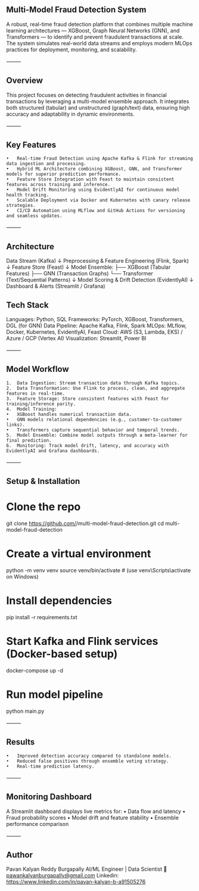 
## Multi-Model Fraud Detection System

A robust, real-time fraud detection platform that combines multiple machine learning architectures — XGBoost, Graph Neural Networks (GNN), and Transformers — to identify and prevent fraudulent transactions at scale. The system simulates real-world data streams and employs modern MLOps practices for deployment, monitoring, and scalability.

⸻

## Overview

This project focuses on detecting fraudulent activities in financial transactions by leveraging a multi-model ensemble approach. It integrates both structured (tabular) and unstructured (graph/text) data, ensuring high accuracy and adaptability in dynamic environments.

⸻

## Key Features
	•	Real-time Fraud Detection using Apache Kafka & Flink for streaming data ingestion and processing.
	•	Hybrid ML Architecture combining XGBoost, GNN, and Transformer models for superior prediction performance.
	•	Feature Store Integration with Feast to maintain consistent features across training and inference.
	•	Model Drift Monitoring using EvidentlyAI for continuous model health tracking.
	•	Scalable Deployment via Docker and Kubernetes with canary release strategies.
	•	CI/CD Automation using MLflow and GitHub Actions for versioning and seamless updates.

⸻

## Architecture

Data Stream (Kafka) 
        ↓
Preprocessing & Feature Engineering (Flink, Spark)
        ↓
Feature Store (Feast)
        ↓
Model Ensemble:
   ├── XGBoost (Tabular Features)
   ├── GNN (Transaction Graphs)
   └── Transformer (Text/Sequential Patterns)
        ↓
Model Scoring & Drift Detection (EvidentlyAI)
        ↓
Dashboard & Alerts (Streamlit / Grafana)


## Tech Stack

Languages: Python, SQL
Frameworks: PyTorch, XGBoost, Transformers, DGL (for GNN)
Data Pipeline: Apache Kafka, Flink, Spark
MLOps: MLflow, Docker, Kubernetes, EvidentlyAI, Feast
Cloud: AWS (S3, Lambda, EKS) / Azure / GCP (Vertex AI)
Visualization: Streamlit, Power BI

⸻

## Model Workflow
	1.	Data Ingestion: Stream transaction data through Kafka topics.
	2.	Data Transformation: Use Flink to process, clean, and aggregate features in real-time.
	3.	Feature Storage: Store consistent features with Feast for training/inference parity.
	4.	Model Training:
	•	XGBoost handles numerical transaction data.
	•	GNN models relational dependencies (e.g., customer-to-customer links).
	•	Transformers capture sequential behavior and temporal trends.
	5.	Model Ensemble: Combine model outputs through a meta-learner for final prediction.
	6.	Monitoring: Track model drift, latency, and accuracy with EvidentlyAI and Grafana dashboards.

⸻

## Setup & Installation

# Clone the repo
git clone https://github.com/<your-username>/multi-model-fraud-detection.git
cd multi-model-fraud-detection

# Create a virtual environment
python -m venv venv
source venv/bin/activate  # (use venv\Scripts\activate on Windows)

# Install dependencies
pip install -r requirements.txt

# Start Kafka and Flink services (Docker-based setup)
docker-compose up -d

# Run model pipeline
python main.py


⸻

## Results
	•	Improved detection accuracy compared to standalone models.
	•	Reduced false positives through ensemble voting strategy.
	•	Real-time prediction latency.
⸻

## Monitoring Dashboard

A Streamlit dashboard displays live metrics for:
	•	Data flow and latency
	•	Fraud probability scores
	•	Model drift and feature stability
	•	Ensemble performance comparison

⸻

## Author

Pavan Kalyan Reddy Burgapally
AI/ML Engineer | Data Scientist
📧 pawankalyanburgapally@gmail.com
Linkedin: https://www.linkedin.com/in/pavan-kalyan-b-a91505276


